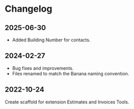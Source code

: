 # Changelog

## 2025-06-30

- Added Building Number for contacts.  

## 2024-02-27

- Bug fixes and improvements.
- Files renamed to match the Banana naming convention.

## 2022-10-24

Create scaffold for extension Estimates and Invoices Tools.
